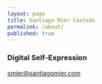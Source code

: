 ```yaml
---
layout: page
title: Santiago Mier Castedo
permalink: /about/
published: true
---
```

### Digital Self-Expression


[smier@santiagomier.com](mailto:email@domain.com)
